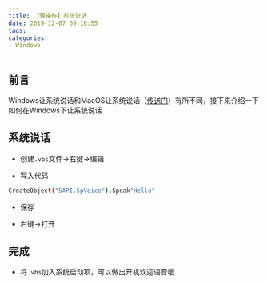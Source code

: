 ```yaml
---
title: 【骚操作】系统说话
date: 2019-12-07 09:16:55
tags:
categories:
- Windows
---
```


## 前言

Windows让系统说话和MacOS让系统说话（[传送门](https://feiju12138.github.io/2019/12/05/文本文件转换为语音文件/#Siri直接阅读文字)）有所不同，接下来介绍一下如何在Windows下让系统说话

<!-- more -->

## 系统说话

- 创建`.vbs`文件->右键->编辑

- 写入代码

``` bash
CreateObject("SAPI.SpVoice").Speak"Hello"
```

- 保存

- 右键->打开

## 完成

- 将`.vbs`加入系统启动项，可以做出开机欢迎语音哦

